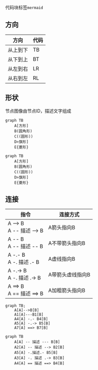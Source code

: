 <!--
 * @Description: 
 * @Version: 1.0
 * @Author: DaLao
 * @Email: dalao_li@163.com
 * @Date: 2021-10-13 19:58:18
 * @LastEditors: DaLao
 * @LastEditTime: 2021-10-13 20:52:40
-->

代码块标签`mermaid`

## 方向

| 方向     | 代码 |
| -------- | ---- |
| 从上到下 | TB   |
| 从下到上 | BT   |
| 从左到右 | LR   |
| 从右到左 | RL   |

## 形状


节点图像由节点ID，描述文字组成
```
graph TB
    A[方形]
    B(圆角形)
    C((圆形))
    D>旗形]
    E{菱形}
```

```mermaid
graph TB
    A[方形]
    B(圆角形)
    C((圆形))
    D>旗形]
    E{菱形}
```

## 连接

| 指令                        | 连接方式         |
| --------------------------- | ---------------- |
| A --> B<br>A -- 描述 --> B  | A箭头指向B       |
| A -- B<br>A -- 描述 -- B    | A不带箭头指向B   |
| A -.- B<br>A -. 描述 .- B   | A虚线指向B       |
| A -.-> B<br>A -. 描述 .-> B | A带箭头虚线指向B |
| A ==> B<br>A == 描述 ==> B  | A加粗箭头指向B   |
```mermaid
graph TB;
    A[A]-->B[B]
    A1[A]---B1[B]
    A4[A] -.- B4[B] 
    A5[A] -.-> B5[B] 
    A7[A] ==> B7[B] 
```

```mermaid
graph TB
    A[A] -- 描述 --- B[B] 
    A2[A] -- 描述 --> B2[B] 
    A5[A] -.描述.- B5[B] 
    A3[A] -. 描述 .-> B3[B] 
    A4[A] == 描述 ==> B4[B] 
```